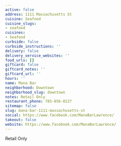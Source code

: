 ```yaml
---
active: false
address: 1111 Massachusetts St
cuisine: Seafood
cuisine_slugs:
- seafood
cuisines:
- Seafood
curbside: false
curbside_instructions: ''
delivery: false
delivery_service_websites: ''
food_urls: []
giftcard: false
giftcard_notes: ''
giftcard_url: ''
hours: ''
name: Mana Bar
neighborhood: Downtown
neighborhood_slug: downtown
notes: Retail Only
restaurant_phone: 785-856-8227
sitemap: false
slug: mana-bar-1111-massachusetts-st
social: https://www.facebook.com/ManaBarLawrence/
takeout: false
website: https://www.facebook.com/ManaBarLawrence/
---
```


Retail Only